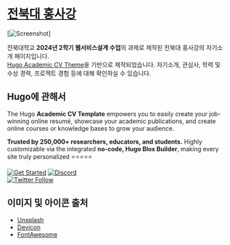 # [전북대 홍사강](https://nua3196.github.io/)

[![Screenshot](https://github.com/user-attachments/assets/679b1b46-8da2-4240-9d74-7c7988fd2a53)]

전북대학교 **2024년 2학기 웹서비스설계 수업**의 과제로 제작된 전북대 홍사강의 자기소개 페이지입니다.  
[Hugo Academic CV Theme](https://github.com/HugoBlox/theme-academic-cv)을 기반으로 제작되었습니다. 자기소개, 관심사, 학력 및 수상 경력, 프로젝트 경험 등에 대해 확인하실 수 있습니다.

## Hugo에 관해서

The Hugo **Academic CV Template** empowers you to easily create your job-winning online resumé, showcase your academic publications, and create online courses or knowledge bases to grow your audience.

️**Trusted by 250,000+ researchers, educators, and students.** Highly customizable via the integrated **no-code, Hugo Blox Builder**, making every site truly personalized ⭐⭐⭐⭐⭐

[![Get Started](https://img.shields.io/badge/-Get%20started-ff4655?style=for-the-badge)](https://hugoblox.com/templates/)
[![Discord](https://img.shields.io/discord/722225264733716590?style=for-the-badge)](https://discord.com/channels/722225264733716590/742892432458252370/742895548159492138)  
[![Twitter Follow](https://img.shields.io/twitter/follow/GetResearchDev?label=Follow%20on%20Twitter)](https://twitter.com/GetResearchDev)

## 이미지 및 아이콘 출처

- [Unsplash](https://unsplash.com)
- [Devicon](https://devicon.dev/)
- [FontAwesome](https://fontawesome.com/icons)
